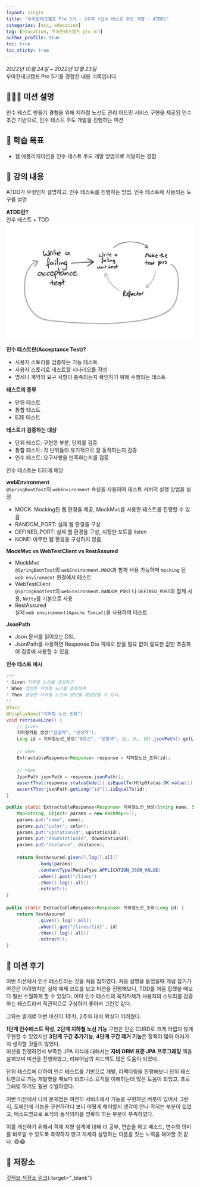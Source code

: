 ```yaml
---
layout: single
title: "우아한테크캠프 Pro 5기 - 3주차 (인수 테스트 주도 개발 - ATDD)"
categories: [etc, education]
tag: [education, 우아한테크캠프 pro 5기]
author_profile: true
toc: true
toc_sticky: true
---
```


*2022년 10월 24일 ~ 2022년 12월 23일*  
우아한테크캠프 Pro 5기를 경험한 내용 기록입니다.

## 🙇🏻‍♂️ 미션 설명
인수 테스트 만들기 경험을 위해 지하철 노선도 관리 어드민 서비스 구현을 제공된 인수 조건 기반으로, 인수 테스트 주도 개발을 진행하는 미션

## 🎯 학습 목표
- 웹 애플리케이션을 인수 테스트 주도 개발 방법으로 개발하는 경험

## 📖 강의 내용
ATDD가 무엇인지 설명하고, 인수 테스트를 진행하는 방법, 인수 테스트에 사용되는 도구를 설명

**ATDD란?**  
인수 테스트 + TDD  
![atdd](/assets/images/posts/atdd.png)

**인수 테스트란(Acceptance Test)?**  
- 사용자 스토리를 검증하는 기능 테스트 
- 사용자 스토리로 테스트할 시나리오를 작성
- 명세나 계약의 요구 사항이 충족되는지 확인하기 위해 수행되는 테스트

**테스트의 종류**
- 단위 테스트
- 통합 테스트
- E2E 테스트

**테스트가 검증하는 대상**
- 단위 테스트: 구현한 부분, 단위를 검증
- 통합 테스트: 각 단위들이 유기적으로 잘 동작하는지 검증
- 인수 테스트: 요구사항을 만족하는지를 검증  

인수 테스트는 E2E에 해당

**webEnvironment**  
`@SpringBootTest`의 `webEnvironment` 속성을 사용하여 테스트 서버의 실행 방법을 설정
- MOCK: Mocking된 웹 환경을 제공, MockMvc를 사용한 테스트를 진행할 수 있음
- RANDOM_PORT: 실제 웹 환경을 구성
- DEFINED_PORT: 실제 웹 환경을 구성, 지정한 포트를 listen
- NONE: 아무런 웹 환경을 구성하지 않음

**MockMvc vs WebTestClient vs RestAssured**
- MockMvc  
  `@SpringBootTest`의 `webEnvironment.MOCK`과 함께 사용 가능하며 `mocking` 된 `web environment` 환경에서 테스트
- WebTestClient  
  `@SpringBootTest`의 `webEnvironment.RANDOM_PORT` 나 `DEFINED_PORT`와 함께 사용, `Netty`를 기본으로 사용
- RestAssured  
  실제 `web environment(Apache Tomcat)`을 사용하여 테스트

**JsonPath**  
- Json 문서를 읽어오는 DSL
- JsonPath를 사용하면 Response Dto 객체로 받을 필요 없이 필요한 값만 추출하여 검증에 사용할 수 있음

**인수 테스트 예시**  

```java
/**
* Given 지하철 노선을 생성하고
* When 생성한 지하철 노선을 조회하면
* Then 생성한 지하철 노선의 정보를 응답받을 수 있다.
*/
@Test
@DisplayName("지하철 노선 조회")
void retrieveLine() {
    // given
    지하철역들_생성("잠실역", "문정역");
    Long id = 지하철노선_생성("8호선", "분홍색", 1L, 2L, 10).jsonPath().getLong("id");

    // when
    ExtractableResponse<Response> response = 지하철노선_조회(id);

    // then
    JsonPath jsonPath = response.jsonPath();
    assertThat(response.statusCode()).isEqualTo(HttpStatus.OK.value());
    assertThat(jsonPath.getLong("id")).isEqualTo(id);
}
```

```java
public static ExtractableResponse<Response> 지하철노선_생성(String name, String color, Long upStationId, Long downStationId, Integer distance) {
    Map<String, Object> params = new HashMap<>();
    params.put("name", name);
    params.put("color", color);
    params.put("upStationId", upStationId);
    params.put("downStationId", downStationId);
    params.put("distance", distance);

    return RestAssured.given().log().all()
            .body(params)
            .contentType(MediaType.APPLICATION_JSON_VALUE)
            .when().post("/lines")
            .then().log().all()
            .extract();
}

public static ExtractableResponse<Response> 지하철노선_조회(Long id) {
    return RestAssured
            .given().log().all()
            .when().get("/lines/{id}", id)
            .then().log().all()
            .extract();
}
```


## 📝 미션 후기
이번 미션에서 인수 테스트라는 것을 처음 접하였다. 처음 설명을 들었을때 개념 잡기가 약간은 어려웠지만 실제 예제 코드를 보고 미션을 진행해보니, TDD를 처음 접했을 때보다 훨씬 수월하게 할 수 있었다. 아마 인수 테스트의 목적자체가 사용자의 스토리를 검증하는 테스트라서 직관적으로 구상하기 좋아서 그런것 같다.

그와는 별개로 이번 미션이 1주차, 2주차 대비 확실히 어려웠다. 

**1단계 인수테스트 작성**, **2단계 지하철 노선 기능** 구현은 단순 CURD로 크게 어렵지 않게 구현할 수 있었지만 **3단계 구간 추가기능**, **4단계 구간 제거 기능**은 정책이 많아 여러가지 생각할 것들이 많았다.  
미션을 진행하면서 부족한 JPA 지식에 대해서는 **자바 ORM 표준 JPA 프로그래밍** 책을 살펴보며 미션을 진행하였고, 리뷰어님의 피드백도 많은 도움이 되었다.

단위 테스트에 더하여 인수 테스트를 기반으로 개발, 리팩터링을 진행해보니 단위 테스트만으로 기능 개발했을 때보다 비즈니스 로직을 이해하는데 많은 도움이 되었고, 프로그래밍 하기도 훨씬 수월하였다.

이번 미션에서 나의 문제점은 여전히 서비스에서 기능을 구현하던 버릇이 있어서 그런지, 도메인에 기능을 구현하려다 보니 어떻게 해야할지 생각이 안나 막히는 부분이 있었고, 메소드명으로 로직의 동작의미를 명확히 하는 부분이 부족하였다.

이를 개선하기 위해서 객체 지향 설계에 대해 더 공부, 연습을 하고 메소드, 변수의 의미를 바로알 수 있도록 축약하지 않고 자세히 설명하는 이름을 짓는 노력을 해야할 것 같다. 😅😂


## 💾 저장소
[깃허브 저장소 링크](https://github.com/sangjaeoh/atdd-subway-admin/tree/step4){:target="_blank"}
